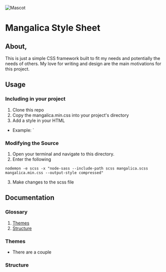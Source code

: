 ![Mascot]('https://github.com/LudwigThePig/Mangalica-Style-Sheet/Mascot.jpg')

# Mangalica Style Sheet

## About,

This is just a simple CSS framework built to fit my needs and potentially the needs of others. My love for writing and design are the main motivations for this project.

## Usage

### Including in your project
1. Clone this repo 
2. Copy the mangalica.min.css into your project's directory
3. Add a style in your HTML
  - Example: `

### Modifying the Source

1. Open your terminal and navigate to this directory.
2. Enter the following 

```nodemon -e scss -x "node-sass --include-path scss mangalica.scss   mangalica.min.css --output-style compressed"```

3. Make changes to the scss file

## Documentation

### Glossary
1. [Themes](#Themes)
1. [Structure](#Structure)


### Themes
  - There are a couple
### Structure